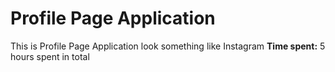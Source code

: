 # Profile Page Application
 
 This is Profile Page Application look something like Instagram
 **Time spent:** 5 hours spent in total
